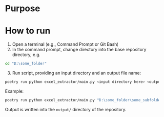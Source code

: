 # Purpose

# How to run

1. Open a terminal (e.g., Command Prompt or Git Bash)
2. In the command prompt, change directory into the base repository directory, e.g. 

```bash
cd "D:\some_folder"
```

3. Run script, providing an input directory and an output file name:

```bash
poetry run python excel_extractor/main.py <input directory here> <output file name here>
```

Example:

```bash
poetry run python excel_extractor/main.py "D:\some_folder\some_subfolder" output_file_name.xlsx
```

Output is written into the `output/` directory of the repository. 

